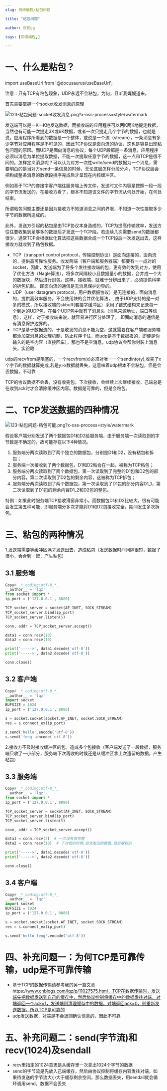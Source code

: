 ```yaml
---
slug: 网络编程/粘包问题

title: "粘包问题" 

author: 庆民gg

tags: [网络编程,]

---
```


# 一、什么是粘包？

#####

import useBaseUrl from '@docusaurus/useBaseUrl';

注意：只有TCP有粘包现象，UDP永远不会粘包，为何，且听我娓娓道来。

<!-- truncate -->

首先需要掌握一个socket收发消息的原理

![123-粘包问题-socket收发消息.png?x-oss-process=style/watermark](https://tva1.sinaimg.cn/large/007S8ZIlly1gjrne4rww5j30fm0b5wf5.jpg)

发送端可以是一K一K地发送数据，而接收端的应用程序可以两K两K地提走数据，当然也有可能一次提走3K或6K数据，或者一次只提走几个字节的数据，也就是说，应用程序所看到的数据是一个整体，或说是一个流（stream），一条消息有多少字节对应用程序是不可见的，因此TCP协议是面向流的协议，这也是容易出现粘包问题的原因。而UDP是面向消息的协议，每个UDP段都是一条消息，应用程序必须以消息为单位提取数据，不能一次提取任意字节的数据，这一点和TCP是很不同的。怎样定义消息呢？可以认为对方一次性write/send的数据为一个消息，需要明白的是当对方send一条信息的时候，无论底层怎样分段分片，TCP协议层会把构成整条消息的数据段排序完成后才呈现在内核缓冲区。

例如基于TCP的套接字客户端往服务端上传文件，发送时文件内容是按照一段一段的字节流发送的，在接收方看了，根本不知道该文件的字节流从何处开始，在何处结束。

所谓粘包问题主要还是因为接收方不知道消息之间的界限，不知道一次性提取多少字节的数据所造成的。

此外，发送方引起的粘包是由TCP协议本身造成的，TCP为提高传输效率，发送方往往要收集到足够多的数据后才发送一个TCP段。若连续几次需要send的数据都很少，通常TCP会根据优化算法把这些数据合成一个TCP段后一次发送出去，这样接收方就收到了粘包数据。

- TCP（transport control protocol，传输控制协议）是面向连接的，面向流的，提供高可靠性服务。收发两端（客户端和服务器端）都要有一一成对的socket，因此，发送端为了将多个发往接收端的包，更有效的发到对方，使用了优化方法（Nagle算法），将多次间隔较小且数据量小的数据，合并成一个大的数据块，然后进行封包。这样，接收端，就难于分辨出来了，必须提供科学的拆包机制。 即面向流的通信是无消息保护边界的。
- UDP（user datagram protocol，用户数据报协议）是无连接的，面向消息的，提供高效率服务。不会使用块的合并优化算法，, 由于UDP支持的是一对多的模式，所以接收端的skbuff(套接字缓冲区）采用了链式结构来记录每一个到达的UDP包，在每个UDP包中就有了消息头（消息来源地址，端口等信息），这样，对于接收端来说，就容易进行区分处理了。 即面向消息的通信是有消息保护边界的。
- TCP是基于数据流的，于是收发的消息不能为空，这就需要在客户端和服务端都添加空消息的处理机制，防止程序卡住，而udp是基于数据报的，即便是你输入的是空内容（直接回车），那也不是空消息，udp协议会帮你封装上消息头，实验略

udp的recvfrom是阻塞的，一个recvfrom(x)必须对唯一一个sendinto(y),收完了x个字节的数据就算完成,若是y>x数据就丢失，这意味着udp根本不会粘包，但是会丢数据，不可靠

TCP的协议数据不会丢，没有收完包，下次接收，会继续上次继续接收，己端总是在收到ack时才会清除缓冲区内容。数据是可靠的，但是会粘包。

# 二、TCP发送数据的四种情况

![123-粘包问题-粘包可能.png?x-oss-process=style/watermark](https://tva1.sinaimg.cn/large/007S8ZIlly1gjrne8areij30fl070mxv.jpg)

假设客户端分别发送了两个数据包D1和D2给服务端，由于服务端一次读取到的字节数是不确定的，故可能存在以下4种情况。

1. 服务端分两次读取到了两个独立的数据包，分别是D1和D2，没有粘包和拆包；
2. 服务端一次接收到了两个数据包，D1和D2粘合在一起，被称为TCP粘包；
3. 服务端分两次读取到了两个数据包，第一次读取到了完整的D1包和D2包的部分内容，第二次读取到了D2包的剩余内容，这被称为TCP拆包；
4. 服务端分两次读取到了两个数据包，第一次读取到了D1包的部分内容D1_1，第二次读取到了D1包的剩余内容D1_2和D2包的整包。

特例：如果此时服务端TCP接收滑窗非常小，而数据包D1和D2比较大，很有可能会发生第五种可能，即服务端分多次才能将D1和D2包接收完全，期间发生多次拆包。

# 三、粘包的两种情况

1.发送端需要等缓冲区满才发送出去，造成粘包（发送数据时间间隔很短，数据了很小，会合到一起，产生粘包）

## 3.1 服务端

```python
Copy# _*_coding:utf-8_*_
__author__ = 'lqz'
from socket import *
ip_port = ('127.0.0.1', 8080)

TCP_socket_server = socket(AF_INET, SOCK_STREAM)
TCP_socket_server.bind(ip_port)
TCP_socket_server.listen(5)

conn, addr = TCP_socket_server.accept()

data1 = conn.recv(10)
data2 = conn.recv(10)

print('----->', data1.decode('utf-8'))
print('----->', data2.decode('utf-8'))

conn.close()
```

## 3.2 客户端

```python
Copy# _*_coding:utf-8_*_
__author__ = 'lqz'
import socket
BUFSIZE = 1024
ip_port = ('127.0.0.1', 8080)

s = socket.socket(socket.AF_INET, socket.SOCK_STREAM)
res = s.connect_ex(ip_port)

s.send('hello'.encode('utf-8'))
s.send('feng'.encode('utf-8'))
```

2.接收方不及时接收缓冲区的包，造成多个包接收（客户端发送了一段数据，服务端只收了一小部分，服务端下次再收的时候还是从缓冲区拿上次遗留的数据，产生粘包）

## 3.3 服务端

```python
Copy# _*_coding:utf-8_*_
__author__ = 'lqz'
from socket import *
ip_port = ('127.0.0.1', 8080)

TCP_socket_server = socket(AF_INET, SOCK_STREAM)
TCP_socket_server.bind(ip_port)
TCP_socket_server.listen(5)

conn, addr = TCP_socket_server.accept()

data1 = conn.recv(2)  # 一次没有收完整
data2 = conn.recv(10)  # 下次收的时候,会先取旧的数据,然后取新的

print('----->', data1.decode('utf-8'))
print('----->', data2.decode('utf-8'))

conn.close()
```

## 3.4 客户端

```python
Copy# _*_coding:utf-8_*_
__author__ = 'lqz'
import socket
BUFSIZE = 1024
ip_port = ('127.0.0.1', 8080)

s = socket.socket(socket.AF_INET, socket.SOCK_STREAM)
res = s.connect_ex(ip_port)

s.send('hello feng'.encode('utf-8'))
```

# 四、补充问题一：为何TCP是可靠传输，udp是不可靠传输

- 基于TCP的数据传输请参考我的另一篇文章https://www.cnblogs.com/lqz/p/11027575.html，TCP在数据传输时，发送端先把数据发送到自己的缓存中，然后协议控制将缓存中的数据发往对端，对端返回一个ack=1，发送端则清理缓存中的数据，对端返回ack=0，则重新发送数据，所以TCP是可靠的
- udp发送数据，对端是不会返回确认信息的，因此不可靠

# 五、补充问题二：send(字节流)和recv(1024)及sendall

- recv里指定的1024意思是从缓存里一次拿出1024个字节的数据
- send的字节流是先放入己端缓存，然后由协议控制将缓存内容发往对端，如果待发送的字节流大小大于缓存剩余空间，那么数据丢失，用sendall就会循环调用send，数据不会丢失